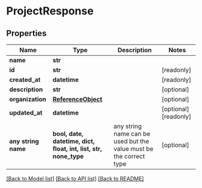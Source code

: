 # ProjectResponse


## Properties
Name | Type | Description | Notes
------------ | ------------- | ------------- | -------------
**name** | **str** |  | 
**id** | **str** |  | [readonly] 
**created_at** | **datetime** |  | [readonly] 
**description** | **str** |  | [optional] 
**organization** | [**ReferenceObject**](ReferenceObject.md) |  | [optional] 
**updated_at** | **datetime** |  | [optional] [readonly] 
**any string name** | **bool, date, datetime, dict, float, int, list, str, none_type** | any string name can be used but the value must be the correct type | [optional]

[[Back to Model list]](../README.md#documentation-for-models) [[Back to API list]](../README.md#documentation-for-api-endpoints) [[Back to README]](../README.md)


